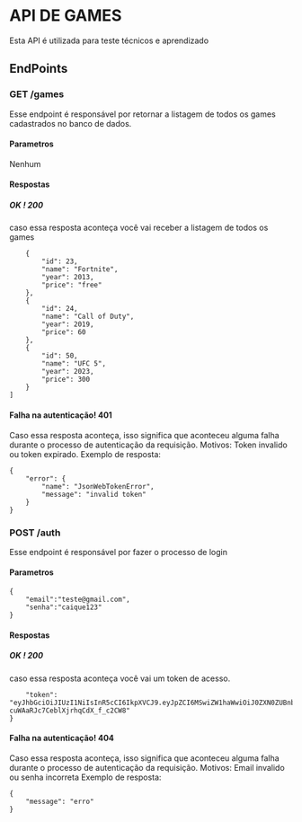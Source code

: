 # API DE GAMES
Esta API é utilizada para teste técnicos e aprendizado


## EndPoints
### GET /games
Esse endpoint é responsável por retornar a listagem de todos os games cadastrados no banco de dados.
#### Parametros
Nenhum
#### Respostas
##### OK ! 200
caso essa resposta aconteça você vai receber a listagem de todos os games
```[
    {
        "id": 23,
        "name": "Fortnite",
        "year": 2013,
        "price": "free"
    },
    {
        "id": 24,
        "name": "Call of Duty",
        "year": 2019,
        "price": 60
    },
    {
        "id": 50,
        "name": "UFC 5",
        "year": 2023,
        "price": 300
    }
]

```
#### Falha na autenticação! 401
Caso essa resposta aconteça, isso significa que aconteceu alguma falha durante o processo de autenticação da requisição. Motivos: Token invalido ou token expirado.
Exemplo de resposta:

```
{
    "error": {
        "name": "JsonWebTokenError",
        "message": "invalid token"
    }
}
```




### POST /auth
Esse endpoint é responsável por fazer o processo de login
#### Parametros
````
{
    "email":"teste@gmail.com",
    "senha":"caique123"
}
`````
#### Respostas
##### OK ! 200

caso essa resposta aconteça você vai um token de acesso.
```{
    "token": "eyJhbGciOiJIUzI1NiIsInR5cCI6IkpXVCJ9.eyJpZCI6MSwiZW1haWwiOiJ0ZXN0ZUBnbWFpbC5jb20iLCJpYXQiOjE2OTY2MjMyOTcsImV4cCI6MTY5NjYzMDQ5N30.L5XeI1tgq5d8D-cuWAaRJc7CeblXjrhqCdX_f_c2CW8"
}
```
#### Falha na autenticação! 404
Caso essa resposta aconteça, isso significa que aconteceu alguma falha durante o processo de autenticação da requisição. Motivos: Email invalido ou senha incorreta
Exemplo de resposta:

```
{
    "message": "erro"
}
```






